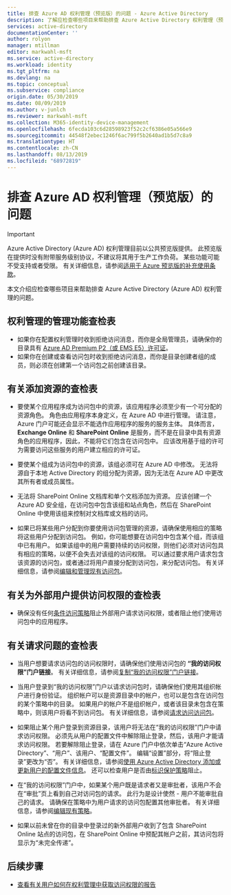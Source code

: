 ```yaml
---
title: 排查 Azure AD 权利管理（预览版）的问题 - Azure Active Directory
description: 了解应检查哪些项目来帮助排查 Azure Active Directory 权利管理（预览版）的问题。
services: active-directory
documentationCenter: ''
author: rolyon
manager: mtillman
editor: markwahl-msft
ms.service: active-directory
ms.workload: identity
ms.tgt_pltfrm: na
ms.devlang: na
ms.topic: conceptual
ms.subservice: compliance
origin.date: 05/30/2019
ms.date: 08/09/2019
ms.author: v-junlch
ms.reviewer: markwahl-msft
ms.collection: M365-identity-device-management
ms.openlocfilehash: 6fecda103c6d28598923f52c2cf6386e05a566e9
ms.sourcegitcommit: 44548f2ebec1246f6ac799f5b2640ad1b5d7c8a9
ms.translationtype: HT
ms.contentlocale: zh-CN
ms.lasthandoff: 08/13/2019
ms.locfileid: "68972819"
---
```

# <a name="troubleshoot-azure-ad-entitlement-management-preview"></a>排查 Azure AD 权利管理（预览版）的问题

> [!IMPORTANT]
> Azure Active Directory (Azure AD) 权利管理目前以公共预览版提供。
> 此预览版在提供时没有附带服务级别协议，不建议将其用于生产工作负荷。 某些功能可能不受支持或者受限。
> 有关详细信息，请参阅[适用于 Azure 预览版的补充使用条款](https://www.azure.cn/support/legal/)。

本文介绍应检查哪些项目来帮助排查 Azure Active Directory (Azure AD) 权利管理的问题。

## <a name="checklist-for-entitlement-management-administration"></a>权利管理的管理功能查检表

* 如果你在配置权利管理时收到拒绝访问消息，而你是全局管理员，请确保你的目录具有 [Azure AD Premium P2（或 EMS E5）许可证](entitlement-management-overview.md#license-requirements)。  
* 如果你在创建或查看访问包时收到拒绝访问消息，而你是目录创建者组的成员，则必须在创建第一个访问包之前创建该目录。

## <a name="checklist-for-adding-a-resource"></a>有关添加资源的查检表

* 要使某个应用程序成为访问包中的资源，该应用程序必须至少有一个可分配的资源角色。 角色由应用程序本身定义，在 Azure AD 中进行管理。 请注意，Azure 门户可能还会显示不能选作应用程序的服务的服务主体。  具体而言，**Exchange Online** 和 **SharePoint Online** 是服务，而不是在目录中具有资源角色的应用程序，因此，不能将它们包含在访问包中。  应该改用基于组的许可为需要访问这些服务的用户建立相应的许可证。

* 要使某个组成为访问包中的资源，该组必须可在 Azure AD 中修改。  无法将源自于本地 Active Directory 的组分配为资源，因为无法在 Azure AD 中更改其所有者或成员属性。  

* 无法将 SharePoint Online 文档库和单个文档添加为资源。  应该创建一个 Azure AD 安全组，在访问包中包含该组和站点角色，然后在 SharePoint Online 中使用该组来控制对文档库或文档的访问。

* 如果已将某些用户分配到你要使用访问包管理的资源，请确保使用相应的策略将这些用户分配到访问包。 例如，你可能想要在访问包中包含某个组，而该组中已有用户。 如果该组中的用户需要持续的访问权限，则他们必须对访问包具有相应的策略，以便不会失去对该组的访问权限。 可以通过要求用户请求包含该资源的访问包，或者通过将用户直接分配到访问包，来分配访问包。 有关详细信息，请参阅[编辑和管理现有访问包](entitlement-management-access-package-edit.md)。

## <a name="checklist-for-providing-external-users-access"></a>有关为外部用户提供访问权限的查检表

* 确保没有任何[条件访问策略](../conditional-access/require-managed-devices.md)阻止外部用户请求访问权限，或者阻止他们使用访问包中的应用程序。

## <a name="checklist-for-request-issues"></a>有关请求问题的查检表

* 当用户想要请求访问包的访问权限时，请确保他们使用访问包的 **“我的访问权限”门户链接**。 有关详细信息，请参阅[复制“我的访问权限”门户链接](entitlement-management-access-package-edit.md#copy-my-access-portal-link)。

* 当用户登录到“我的访问权限”门户以请求访问包时，请确保他们使用其组织帐户进行身份验证。 组织帐户可以是资源目录中的帐户，也可以是包含在访问包的某个策略中的目录。 如果用户的帐户不是组织帐户，或者该目录未包含在策略中，则该用户将看不到访问包。 有关详细信息，请参阅[请求访问访问包](entitlement-management-request-access.md)。

* 如果阻止某个用户登录到资源目录，该用户将无法在“我的访问权限”门户中请求访问权限。 必须先从用户的配置文件中解除阻止登录，然后，该用户才能请求访问权限。 若要解除阻止登录，请在 Azure 门户中依次单击“Azure Active Directory”、“用户”、该用户、“配置文件”。    编辑“设置”部分，将“阻止登录”更改为“否”。    有关详细信息，请参阅[使用 Azure Active Directory 添加或更新用户的配置文件信息](../fundamentals/active-directory-users-profile-azure-portal.md)。  还可以检查用户是否由[标识保护策略](../identity-protection/howto-unblock-user.md)阻止。

* 在“我的访问权限”门户中，如果某个用户既是请求者又是审批者，该用户不会在“审批”页上看到自己对访问包的请求。  此行为是设计使然 - 用户不能审批自己的请求。 请确保在策略中为用户请求的访问包配置其他审批者。 有关详细信息，请参阅[编辑现有策略](entitlement-management-access-package-edit.md#edit-an-existing-policy)。

* 如果以前未曾在你的目录中登录过的新外部用户收到了包含 SharePoint Online 站点的访问包，在 SharePoint Online 中预配其帐户之前，其访问包将显示为“未完全传递”。

## <a name="next-steps"></a>后续步骤

- [查看有关用户如何在权利管理中获取访问权限的报告](entitlement-management-reports.md)

